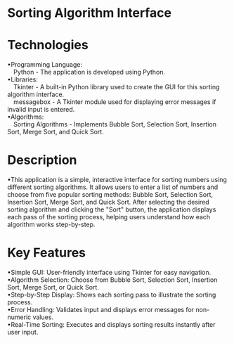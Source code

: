 # Sorting Algorithm Interface
# Technologies
•Programming Language:<br />
&emsp;Python - The application is developed using Python.<br />
•Libraries:<br />
&emsp;Tkinter - A built-in Python library used to create the GUI for this sorting algorithm interface.<br />
&emsp;messagebox - A Tkinter module used for displaying error messages if invalid input is entered.<br />
•Algorithms:<br />
&emsp;Sorting Algorithms - Implements Bubble Sort, Selection Sort, Insertion Sort, Merge Sort, and Quick Sort.<br />

# Description
•This application is a simple, interactive interface for sorting numbers using different sorting algorithms. It allows users to enter a list of numbers and choose from five popular sorting methods: Bubble Sort, Selection Sort, Insertion Sort, Merge Sort, and Quick Sort. After selecting the desired sorting algorithm and clicking the "Sort" button, the application displays each pass of the sorting process, helping users understand how each algorithm works step-by-step.

# Key Features
•Simple GUI: User-friendly interface using Tkinter for easy navigation.<br />
•Algorithm Selection: Choose from Bubble Sort, Selection Sort, Insertion Sort, Merge Sort, or Quick Sort.<br />
•Step-by-Step Display: Shows each sorting pass to illustrate the sorting process.<br />
•Error Handling: Validates input and displays error messages for non-numeric values.<br />
•Real-Time Sorting: Executes and displays sorting results instantly after user input.<br />
